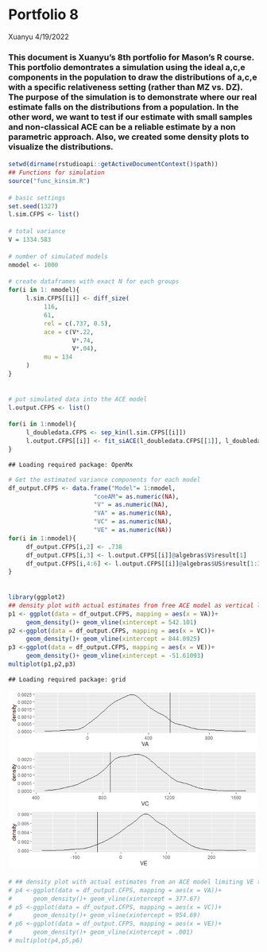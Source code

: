 Portfolio 8
================
Xuanyu
4/19/2022

### This document is Xuanyu’s 8th portfolio for Mason’s R course. This portfolio demontrates a simulation using the ideal a,c,e components in the population to draw the distributions of a,c,e with a specific relativeness setting (rather than MZ vs. DZ). The purpose of the simulation is to demonstrate where our real estimate falls on the distributions from a population. In the other word, we want to test if our estimate with small samples and non-classical ACE can be a reliable estimate by a non parametric approach. Also, we created some density plots to visualize the distributions.

``` r
setwd(dirname(rstudioapi::getActiveDocumentContext()$path))
## Functions for simulation
source("func_kinsim.R")

# basic settings
set.seed(1327)
l.sim.CFPS <- list()

# total variance
V = 1334.583

# number of simulated models
nmodel <- 1000

# create dataframes with exact N for each groups
for(i in 1: nmodel){
     l.sim.CFPS[[i]] <- diff_size(
          116,
          61,
          rel = c(.737, 0.5),
          ace = c(V*.22,
                  V*.74,
                  V*.04),
          mu = 134
     )
}


# put simulated data into the ACE model
l.output.CFPS <- list()

for(i in 1:nmodel){
     l_doubledata.CFPS <- sep_kin(l.sim.CFPS[[i]])
     l.output.CFPS[[i]] <- fit_siACE(l_doubledata.CFPS[[1]], l_doubledata.CFPS[[2]],.737 , elbound = FALSE )
}
```

    ## Loading required package: OpenMx

``` r
# Get the estimated variance components for each model
df_output.CFPS <- data.frame("Model"= 1:nmodel, 
                        "coeAM"= as.numeric(NA),
                        "V" = as.numeric(NA),
                        "VA" = as.numeric(NA),
                        "VC" = as.numeric(NA),
                        "VE" = as.numeric(NA))
for(i in 1:nmodel){
     df_output.CFPS[i,2] <- .738
     df_output.CFPS[i,3] <- l.output.CFPS[[i]]@algebras$V$result[1]
     df_output.CFPS[i,4:6] <- l.output.CFPS[[i]]@algebras$US$result[1:3]
}


library(ggplot2)
## density plot with actual estimates from free ACE model as vertical lines
p1 <- ggplot(data = df_output.CFPS, mapping = aes(x = VA))+
     geom_density()+ geom_vline(xintercept = 542.101)
p2 <-ggplot(data = df_output.CFPS, mapping = aes(x = VC))+
     geom_density()+ geom_vline(xintercept = 844.0925)
p3 <-ggplot(data = df_output.CFPS, mapping = aes(x = VE))+
     geom_density()+ geom_vline(xintercept = -51.61093)
multiplot(p1,p2,p3)
```

    ## Loading required package: grid

![](Portfolio-8_files/figure-gfm/unnamed-chunk-1-1.png)<!-- -->

``` r
# ## density plot with actual estimates from an ACE model limiting VE to be greater than 0 as vertical lines
# p4 <-ggplot(data = df_output.CFPS, mapping = aes(x = VA))+
#      geom_density()+ geom_vline(xintercept = 377.67)
# p5 <-ggplot(data = df_output.CFPS, mapping = aes(x = VC))+
#      geom_density()+ geom_vline(xintercept = 954.69)
# p6 <-ggplot(data = df_output.CFPS, mapping = aes(x = VE))+
#      geom_density()+ geom_vline(xintercept = .001)
# multiplot(p4,p5,p6)
```
